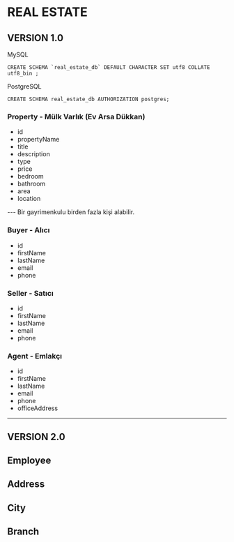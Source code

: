 # REAL ESTATE

## VERSION 1.0

MySQL
```
CREATE SCHEMA `real_estate_db` DEFAULT CHARACTER SET utf8 COLLATE utf8_bin ;
```

PostgreSQL
```
CREATE SCHEMA real_estate_db AUTHORIZATION postgres;
```


### Property - Mülk Varlık (Ev Arsa Dükkan)
- id
- propertyName
- title
- description
- type
- price
- bedroom
- bathroom
- area
- location

---  Bir gayrimenkulu birden fazla kişi alabilir.
### Buyer - Alıcı
- id
- firstName
- lastName
- email
- phone


### Seller - Satıcı
- id
- firstName
- lastName
- email
- phone


### Agent - Emlakçı
- id
- firstName
- lastName
- email
- phone
- officeAddress

---

## VERSION 2.0
## Employee
## Address
## City
## Branch